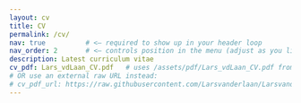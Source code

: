 ```yaml
---
layout: cv
title: CV
permalink: /cv/
nav: true          # <— required to show up in your header loop
nav_order: 2       # <— controls position in the menu (adjust as you like)
description: Latest curriculum vitae
cv_pdf: Lars_vdLaan_CV.pdf   # uses /assets/pdf/Lars_vdLaan_CV.pdf from your repo
# OR use an external raw URL instead:
# cv_pdf_url: https://raw.githubusercontent.com/Larsvanderlaan/Larsvanderlaan.github.io/master/assets/pdf/Lars_vdLaan_CV.pdf
---
```

